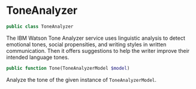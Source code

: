 # ToneAnalyzer

```php
public class ToneAnalyzer
```
The IBM Watson Tone Analyzer service uses linguistic analysis to detect emotional tones, social propensities, and writing styles in written communication. Then it offers suggestions to help the writer improve their intended language tones.

```php
public function Tone(ToneAnalyzerModel $model)
```

Analyze the tone of the given instance of `ToneAnalyzerModel`.

